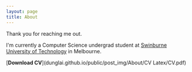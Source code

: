 ```yaml
---
layout: page
title: About
---
```


<p class="message">
  Thank you for reaching me out.
</p>

I'm currently a Computer Science undergrad student at [Swinburne University of Technology](https://en.wikipedia.org/wiki/Swinburne_University_of_Technology) in Melbourne. 

[**Download CV**](dunglai.github.io/public/post_img/About/CV Latex/CV.pdf)
